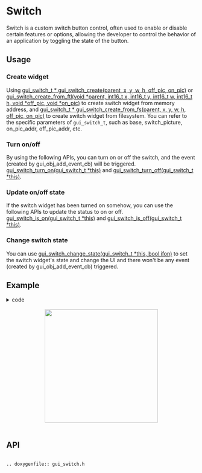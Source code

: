 # Switch

Switch is a custom switch button control, often used to enable or disable certain features or options, allowing the developer to control the behavior of an application by toggling the state of the button.

## Usage

### Create widget
Using [gui_switch_t * gui_switch_create(parent, x, y, w, h, off_pic, on_pic)](#gui_switch_create) or [gui_switch_create_from_ftl(void *parent, int16_t x, int16_t y, int16_t w, int16_t h, void *off_pic, void *on_pic)](#gui_switch_create_from_ftl) to create switch widget from memory address, and [gui_switch_t * gui_switch_create_from_fs(parent, x, y, w, h, off_pic, on_pic)](#gui_switch_create_from_fs) to create switch widget from filesystem.
You can refer to the specific parameters of `gui_switch_t`, such as base, switch_picture, on_pic_addr, off_pic_addr, etc.


### Turn on/off
By using the following APIs, you can turn on or off the switch, and the event (created by gui_obj_add_event_cb) will be triggered.<br/>
[gui_switch_turn_on(gui_switch_t *this)](#gui_switch_turn_on) and [gui_switch_turn_off(gui_switch_t *this)](#gui_switch_turn_off).

### Update on/off state
If the switch widget has been turned on somehow, you can use the following APIs to update the status to on or off.<br/>
[gui_switch_is_on(gui_switch_t *this)](#gui_switch_is_on) and [gui_switch_is_off(gui_switch_t *this)](#gui_switch_is_off).

### Change switch state
You can use [gui_switch_change_state(gui_switch_t *this, bool ifon)](#gui_switch_change_state) to set the switch widget's state and change the UI and there won't be any event (created by gui_obj_add_event_cb) triggered.

## Example

<details> <summary>code</summary>

```c
#include "root_image_hongkong/ui_resource.h"
#include "gui_switch.h"
#include "gui_img.h"

static gui_img_t *img;

static void img_animate(gui_img_t *img)
{
    gui_log("%f\n", img->animate->progress_percent);
    if (img->animate->progress_percent < 0.5f)
    {
        GET_BASE(img)->y = img->animate->progress_percent * 2 * 100 - 100;
    }
    else if (img->animate->progress_percent >= 0.5f)
    {
        GET_BASE(img)->y = (1 - img->animate->progress_percent) * 2 * 100 - 100;
    }
    if (img->animate->progress_percent == 1.0f)
    {
        img->animate->current_repeat_count = 0;
        img->base.not_show = true;
    }

}

static void reset_animate()
{
    img->animate->animate = true;
    img->base.not_show = false;
    img->animate->current_frame = 0;
    img->animate->current_repeat_count = 0;
    img->animate->progress_percent = 0;
}

static void callback_disturb_on()
{
    reset_animate();
    img->draw_img->data = WURAOKAI_BIN;
}

static void callback_disturb_off()
{
    reset_animate();
    img->draw_img->data = WURAOGUAN_BIN;
}

static void callback_mute_on()
{
    reset_animate();
    img->draw_img->data = JINGYINKAI_BIN;
}

static void callback_mute_off()
{
    reset_animate();
    img->draw_img->data = JINGYINGUAN_BIN;
}

static void callback_call_on()
{
    reset_animate();
    img->draw_img->data = DIANHUAKAI_BIN;
}

static void callback_call_off()
{
    reset_animate();
    img->draw_img->data = DIANHUAGUAN_BIN;
}

static void callback_bright_on()
{
    reset_animate();
    img->draw_img->data = LIANGDUKAI_BIN;
}

static void callback_bright_off()
{
    reset_animate();
    img->draw_img->data = LIANGDUGUAN_BIN;
}

static void callback_watch_on()
{
    reset_animate();
    img->draw_img->data = SHIZHONGKAI_BIN;
}

static void callback_watch_off()
{
    reset_animate();
    img->draw_img->data = SHIZHONGGUAN_BIN;
}

static void callback_set_on()
{
    reset_animate();
    img->draw_img->data = SHEZHIKAI_BIN;
}

static void callback_set_off()
{
    reset_animate();
    img->draw_img->data = SHEZHIGUAN_BIN;
}

void page_tb_control0(void *parent)
{
    // gui_img_creat_from_mem(parent, "parent", CONTROLMENU_0_BIN, 0, 0, 0, 0);
    gui_switch_t *sw_no_disturb  = gui_switch_create(parent, 10, 108, 169, 98, NO_DISTURB_OFF_BIN,
                                                     NO_DISTURB_ON_BIN);
    gui_switch_t *sw_mute        = gui_switch_create(parent, 190, 108, 169, 98, MUTE_OFF_BIN,
                                                     MUTE_ON_BIN);
    gui_switch_t *sw_call        = gui_switch_create(parent, 10, 220, 169, 98, CALL_OFF_BIN,
                                                     CALL_ON_BIN);
    gui_switch_t *sw_bright      = gui_switch_create(parent, 190, 220, 169, 98, BRIGHT_OFF_BIN,
                                                     BRIGHT_ON_BIN);
    gui_switch_t *sw_watch       = gui_switch_create(parent, 10, 332, 169, 98, WATCH_OFF_BIN,
                                                     WATCH_ON_BIN);
    gui_switch_t *sw_set         = gui_switch_create(parent, 190, 332, 169, 98, SET_OFF_BIN,
                                                     SET_ON_BIN);
    img =  gui_img_create_from_mem(GET_BASE(parent)->parent, 0, WURAOKAI_BIN, 0, 0, 0, 0);
    gui_img_set_animate(img, 1000, 1, img_animate, img);
    img->animate->animate = false;
    img->base.not_show = true;
    
    gui_obj_add_event_cb(sw_no_disturb, (gui_event_cb_t)callback_disturb_on, GUI_EVENT_1, NULL);
    gui_obj_add_event_cb(sw_no_disturb, (gui_event_cb_t)callback_disturb_off, GUI_EVENT_2, NULL);
    gui_obj_add_event_cb(sw_mute, (gui_event_cb_t)callback_mute_on, GUI_EVENT_1, NULL);
    gui_obj_add_event_cb(sw_mute, (gui_event_cb_t)callback_mute_off, GUI_EVENT_2, NULL);
    gui_obj_add_event_cb(sw_call, (gui_event_cb_t)callback_call_on, GUI_EVENT_1, NULL);
    gui_obj_add_event_cb(sw_call, (gui_event_cb_t)callback_call_off, GUI_EVENT_2, NULL);
    gui_obj_add_event_cb(sw_bright, (gui_event_cb_t)callback_bright_on, GUI_EVENT_1, NULL);
    gui_obj_add_event_cb(sw_bright, (gui_event_cb_t)callback_bright_off, GUI_EVENT_2, NULL);
    gui_obj_add_event_cb(sw_watch, (gui_event_cb_t)callback_watch_on, GUI_EVENT_1, NULL);
    gui_obj_add_event_cb(sw_watch, (gui_event_cb_t)callback_watch_off, GUI_EVENT_2, NULL);
    gui_obj_add_event_cb(sw_set, (gui_event_cb_t)callback_set_on, GUI_EVENT_1, NULL);
    gui_obj_add_event_cb(sw_set, (gui_event_cb_t)callback_set_off, GUI_EVENT_2, NULL);
}

```
</details>

<br>

<center><img width="300" src= "https://docs.realmcu.com/HoneyGUI/image/widgets/switch.gif"/></center>

<br>

## API

```eval_rst

.. doxygenfile:: gui_switch.h

```